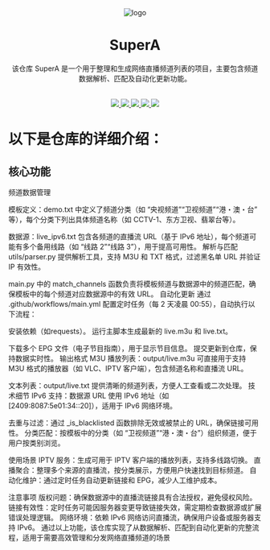 <div align="center">
  <img src="https://raw.githubusercontent.com/alantang1977/X/main/Pictures/SuperMAN.png" alt="logo"/>
  <h1 align="center">SuperA</h1>
</div>

<div align="center">该仓库 SuperA 是一个用于整理和生成网络直播频道列表的项目，主要包含频道数据解析、匹配及自动化更新功能。</div>
<br>
<p align="center">
  <a href="https://github.com/alantang1977/SuperA/releases">
    <img src="https://img.shields.io/github/v/release/alantang1977/SuperA" />
  </a>
  <a href="https://www.python.org/">
    <img src="https://img.shields.io/badge/python-%20%3D%203.13-47c219" />
  </a>
  <a href="https://github.com/alantang1977/SuperA/releases">
    <img src="https://img.shields.io/github/downloads/alantang1977/SuperA/total" />
  </a>
  <a href="https://github.com/alantang1977/SuperA">
    <img src="https://img.shields.io/github/stars/alantang1977/SuperA" />
  </a>
  <a href="https://github.com/alantang1977/SuperA/fork">
    <img src="https://img.shields.io/github/forks/alantang1977/SuperA" />
  </a>
</p>


# 以下是仓库的详细介绍：
## 核心功能
频道数据管理 

模板定义：demo.txt 中定义了频道分类（如 “央视频道”“卫视频道”“港・澳・台” 等），每个分类下列出具体频道名称（如 CCTV-1、东方卫视、翡翠台等）。

数据源：live_ipv6.txt 包含各频道的直播流 URL（基于 IPv6 地址），每个频道可能有多个备用线路（如 “线路 2”“线路 3”），用于提高可用性。
解析与匹配
utils/parser.py 提供解析工具，支持 M3U 和 TXT 格式，过滤黑名单 URL 并验证 IP 有效性。

main.py 中的 match_channels 函数负责将模板频道与数据源中的频道匹配，确保模板中的每个频道对应数据源中的有效 URL。
自动化更新
通过 .github/workflows/main.yml 配置定时任务（每 2 天凌晨 00:55），自动执行以下流程：

安装依赖（如requests）。
运行主脚本生成最新的 live.m3u 和 live.txt。

下载多个 EPG 文件（电子节目指南），用于显示节目信息。
提交更新到仓库，保持数据实时性。
输出格式
M3U 播放列表：output/live.m3u 可直接用于支持 M3U 格式的播放器（如 VLC、IPTV 客户端），包含频道名称和直播流 URL。

文本列表：output/live.txt 提供清晰的频道列表，方便人工查看或二次处理。
技术细节
IPv6 支持：数据源 URL 使用 IPv6 地址（如 [2409:8087:5e01:34::20]），适用于 IPv6 网络环境。

去重与过滤：通过 _is_blacklisted 函数排除无效或被禁止的 URL，确保链接可用性。
分类匹配：按模板中的分类（如 “卫视频道”“港・澳・台”）组织频道，便于用户按类别浏览。

使用场景
IPTV 服务：生成可用于 IPTV 客户端的播放列表，支持多线路切换。
直播聚合：整理多个来源的直播流，按分类展示，方便用户快速找到目标频道。
自动化维护：通过定时任务自动更新链接和 EPG，减少人工维护成本。

注意事项
版权问题：确保数据源中的直播流链接具有合法授权，避免侵权风险。
链接有效性：定时任务可能因服务器变更导致链接失效，需定期检查数据源或扩展错误处理逻辑。
网络环境：依赖 IPv6 网络访问直播流，确保用户设备或服务器支持 IPv6。
通过以上功能，该仓库实现了从数据解析、匹配到自动化更新的完整流程，适用于需要高效管理和分发网络直播频道的场景
